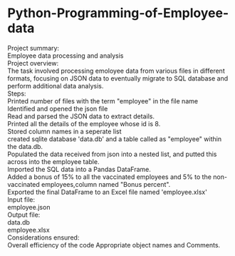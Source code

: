 # Python-Programming-of-Employee-data
Project summary: 
<br>
Employee data processing and analysis 
<br>
Project overview:
<br>
The task involved processing emoloyee data from various files in different formats, focusing on JSON data to eventually migrate to SQL database and perform additional data analysis.
<br>
Steps:
<br>
Printed number of files with the term "employee" in the file name
<br>
Identified and opened the json file
<br>
Read and parsed the JSON data to extract details.
<br>
Printed all the details of the employee whose id is 8.
<br>
Stored column names in a seperate list
<br>
created sqlite database 'data.db' and a table called as "employee" within the data.db.
<br>
Populated the data received from json into a nested list, and putted this across into the employee table.
<br>
Imported the SQL data into a Pandas DataFrame.
<br>
Added a bonus of 15%  to all the vaccinated employees and 5% to the non-vaccinated employees,column named "Bonus percent".
<br>
Exported the final DataFrame to an Excel file named 'employee.xlsx'
<br>
Input file:
<br>
employee.json
<br>
Output file:
<br>
data.db
<br>
employee.xlsx
<br>
Considerations ensured:
<br>
Overall efficiency of the code 
Appropriate object names 
and Comments.
